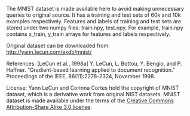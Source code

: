 

The MNIST dataset is made available here to avoid making unnecessary queries to original source. It has a training and test sets of 60k and 10k examples respectively. Features and labels of training and test sets are stored under two numpy files: train.npy, test.npy. For example, train.npy contains x_train, y_train arrays for features and labels respectively.

Original dataset can be downloaded from: http://yann.lecun.com/exdb/mnist/


References:
[LeCun et al., 1998a]
Y. LeCun, L. Bottou, Y. Bengio, and P. Haffner. "Gradient-based learning applied to document recognition." Proceedings of the IEEE, 86(11):2278-2324, November 1998.


License: 
Yann LeCun and Corinna Cortes hold the copyright of MNIST dataset, which is a derivative work from original NIST datasets. MNIST dataset is made available under the terms of the [Creative Commons Attribution-Share Alike 3.0 license](https://creativecommons.org/licenses/by-sa/3.0/).